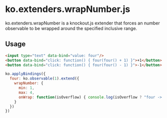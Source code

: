 ko.extenders.wrapNumber.js
==========================

ko.extenders.wrapNumber is a knockout.js extender that forces an number observable to be wrapped around the specified inclusive range.

Usage
-----

```html
<input type="text" data-bind="value: four"/>
<button data-bind="click: function() { four(four() + 1) }">+1</button>
<button data-bind="click: function() { four(four() - 1) }">-1</button>
```

```javascript
ko.applyBindings({
  four: ko.observable(1).extend({
    wrapNumber: {
      min: 1,
      max: 4,
      onWrap: function(isOverflow) { console.log(isOverflow ? "four -> one" : "one -> four") }
    }
  })
})
```

